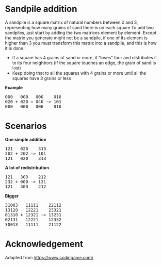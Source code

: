 Sandpile addition
=================
A sandpile is a square matrix of natural numbers between 0 and 3, representing how many grains of sand there is on each square
To add two sandpiles, just start by adding the two matrices element by element. Except the matrix you generate might not be a sandpile, if one of its element is higher than 3 you must transform this matrix into a sandpile, and this is how it is done :
- If a square has 4 grains of sand or more, it "loses" four and distributes it to its four neighbors (if the square touches an edge, the grain of sand is lost)
- Keep doing that to all the squares with 4 grains or more until all the squares have 3 grains or less

**Example**  
<pre>
000   000   000    010  
020 + 020 = 040 -> 101  
000   000   000    010  
</pre>

Scenarios
=========
**One simple addition**
<pre>
121   020    313  
202 + 202 -> 101  
121   020    313  
</pre>

**A lot of redistribution**
<pre>
121   303    212  
232 + 000 -> 131  
121   303    212 
</pre>

**Bigger**  
<pre>
31003   11111    22112  
13120   12221    23321  
01310 + 12321 -> 13231  
02131   12221    12332  
30013   11111    21122  
</pre>

# Acknowledgement
Adapted from https://www.codingame.com/
 